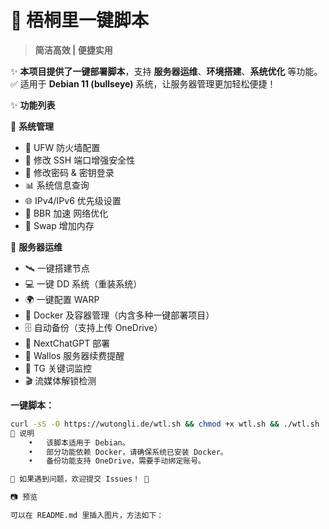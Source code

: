 # 🌿 **梧桐里一键脚本**  

> **简洁高效 | 便捷实用**  

✨ **本项目提供了一键部署脚本**，支持 **服务器运维**、**环境搭建**、**系统优化** 等功能。  
✅ 适用于 **Debian 11 (bullseye)** 系统，让服务器管理更加轻松便捷！    

✨ **功能列表**

🔧 **系统管理**
- 🛑 UFW 防火墙配置
- 🔐 修改 SSH 端口增强安全性
- 🔑 修改密码 & 密钥登录
- 📊 系统信息查询
- 🌐 IPv4/IPv6 优先级设置
- 🚀 BBR 加速 网络优化
- 💾 Swap 增加内存

🚀 **服务器运维**
- 🛰️ 一键搭建节点
- 💻 一键 DD 系统（重装系统）
- 🌍 一键配置 WARP
- 🐳 Docker 及容器管理（内含多种一键部署项目）
- 🗄️ 自动备份（支持上传 OneDrive）
- 🤖 NextChatGPT 部署
- 📝 Wallos 服务器续费提醒
- 📡 TG 关键词监控
- 🎬 流媒体解锁检测

**一键脚本：**  

```bash
curl -sS -O https://wutongli.de/wtl.sh && chmod +x wtl.sh && ./wtl.sh
📌 说明
	•	该脚本适用于 Debian。
	•	部分功能依赖 Docker，请确保系统已安装 Docker。
	•	备份功能支持 OneDrive，需要手动绑定账号。

📢 如果遇到问题，欢迎提交 Issues！ 🎉

📷 预览

可以在 README.md 里插入图片，方法如下：


